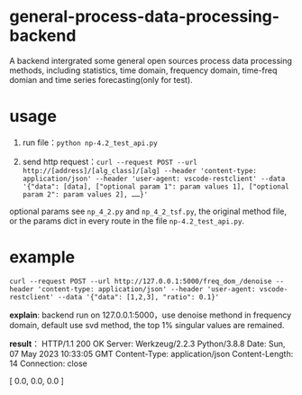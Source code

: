 # general-process-data-processing-backend
A backend intergrated some general open sources process data processing methods, including statistics, time domain, frequency domain,  time-freq domian and time series forecasting(only for test).

# usage
1. run file：`python np-4.2_test_api.py`

1. send http request：`curl --request POST --url http://[address]/[alg_class]/[alg] --header 'content-type: application/json' --header 'user-agent: vscode-restclient' --data '{"data": [data], ["optional param 1": param values 1], ["optional param 2": param values 2], ……}'`

optional params see `np_4_2.py` and `np_4_2_tsf.py`, the original method file, or the params dict in every route in the file `np-4.2_test_api.py`.

# example
`curl --request POST --url http://127.0.0.1:5000/freq_dom_/denoise --header 'content-type: application/json' --header 'user-agent: vscode-restclient' --data '{"data": [1,2,3], "ratio": 0.1}'`

**explain**: 
backend run on 127.0.0.1:5000，use denoise methond in  frequency domain, default use svd method, the top 1% singular values are remained.

**result**：
HTTP/1.1 200 OK
Server: Werkzeug/2.2.3 Python/3.8.8
Date: Sun, 07 May 2023 10:33:05 GMT
Content-Type: application/json
Content-Length: 14
Connection: close

[
  0.0,
  0.0,
  0.0
]
